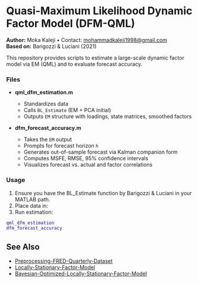 # Quasi-Maximum Likelihood Dynamic Factor Model (DFM-QML)

**Author:** Moka Kaleji • Contact: mohammadkaleji1998@gmail.com  
**Based on:** Barigozzi & Luciani (2021)

This repository provides scripts to estimate a large-scale dynamic factor model via EM (QML) and to evaluate forecast accuracy.

### Files

- **qml_dfm_estimation.m**  
  - Standardizes data  
  - Calls `BL_Estimate` (EM + PCA initial)  
  - Outputs `EM` structure with loadings, state matrices, smoothed factors  

- **dfm_forecast_accuracy.m**  
  - Takes the `EM` output  
  - Prompts for forecast horizon `h`  
  - Generates out-of-sample forecast via Kalman companion form  
  - Computes MSFE, RMSE, 95% confidence intervals  
  - Visualizes forecast vs. actual and factor correlations  

### Usage

1. Ensure you have the BL_Estimate function by Barigozzi & Luciani in your MATLAB path.
2. Place data in:
3. Run estimation:
```matlab
qml_dfm_estimation
dfm_forecast_accuracy
```


## See Also
- [Preprocessing-FRED-Quarterly-Dataset](https://github.com/moka-kaleji/Preprocessing-FRED-Quarterly-Dataset)
- [Locally-Stationary-Factor-Model](https://github.com/moka-kaleji/Locally-Stationary-Factor-Model)
- [Bayesian-Optimized-Locally-Stationary-Factor-Model](https://github.com/moka-kaleji/Bayesian-Optimized-Locally-Stationary-Factor-Model)
